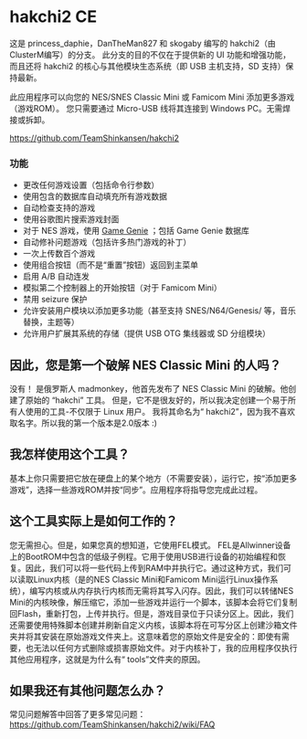 # hakchi2 CE

这是 princess_daphie，DanTheMan827 和 skogaby 编写的 hakchi2（由ClusterM编写）的分支。 
此分支的目的不仅在于提供新的 UI 功能和增强功能，而且还将 hakchi2 的核心与其他模块生态系统（即 USB 主机支持，SD 支持）保持最新。

此应用程序可以向您的 NES/SNES Classic Mini 或 Famicom Mini 添加更多游戏（游戏ROM）。
您只需要通过 Micro-USB 线将其连接到 Windows PC。无需焊接或拆卸。

https://github.com/TeamShinkansen/hakchi2

### 功能
* 更改任何游戏设置（包括命令行参数）
* 使用包含的数据库自动填充所有游戏数据
* 自动检查支持的游戏
* 使用谷歌图片搜索游戏封面
* 对于 NES 游戏，使用 [Game Genie](https://en.wikipedia.org/wiki/Game_Genie) ；包括 Game Genie 数据库
* 自动修补问题游戏（包括许多热门游戏的补丁）
* 一次上传数百个游戏
* 使用组合按钮（而不是“重置”按钮）返回到主菜单
* 启用 A/B 自动连发
* 模拟第二个控制器上的开始按钮（对于 Famicom Mini）
* 禁用 seizure  保护
* 允许安装用户模块以添加更多功能（甚至支持 SNES/N64/Genesis/ 等，音乐替换，主题等）
* 允许用户扩展其系统的存储（提供 USB OTG 集线器或 SD 分组模块）

## 因此，您是第一个破解 NES Classic Mini 的人吗？
没有！ 是俄罗斯人 madmonkey，他首先发布了 NES Classic Mini 的破解。他创建了原始的 “hakchi” 工具。
但是，它不是很友好的，所以我决定创建一个易于所有人使用的工具-不仅限于 Linux 用户。 
我将其命名为“ hakchi2”，因为我不喜欢取名字。所以我的第一个版本是2.0版本 :)

## 我怎样使用这个工具？
基本上你只需要把它放在硬盘上的某个地方（不需要安装），运行它，按“添加更多游戏”，选择一些游戏ROM并按“同步”。应用程序将指导您完成此过程。

## 这个工具实际上是如何工作的？
您无需担心。但是，如果您真的想知道，它使用FEL模式。 FEL是Allwinner设备上的BootROM中包含的低级子例程。它用于使用USB进行设备的初始编程和恢复。因此，我们可以将一些代码上传到RAM中并执行它。通过这种方式，我们可以读取Linux内核（是的NES Classic Mini和Famicom Mini运行Linux操作系统），编写内核或从内存执行内核而无需将其写入闪存。因此，我们可以转储NES Mini的内核映像，解压缩它，添加一些游戏并运行一个脚本，该脚本会将它们复制回Flash，重新打包，上传并执行。但是，游戏目录位于只读分区上。因此，我们还需要使用特殊脚本创建并刷新自定义内核，该脚本将在可写分区上创建沙箱文件夹并将其安装在原始游戏文件夹上。这意味着您的原始文件是安全的：即使有需要，也无法以任何方式删除或损害原始文件。对于内核补丁，我的应用程序仅执行其他应用程序，这就是为什么有“ tools”文件夹的原因。

## 如果我还有其他问题怎么办？
常见问题解答中回答了更多常见问题：
https://github.com/TeamShinkansen/hakchi2/wiki/FAQ
